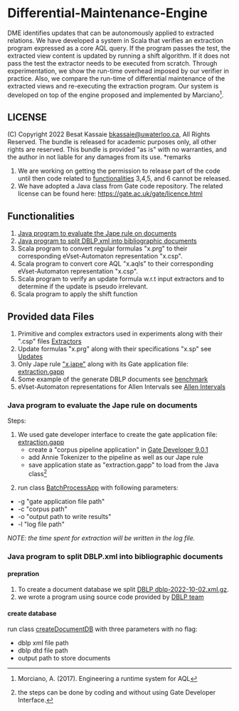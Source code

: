 # Differential-Maintenance-Engine
DME identifies updates that can be autonomously applied to extracted relations. We have developed a system in Scala that verifies an extraction program expressed as a core AQL query.  If the program passes the test, the extracted view content is updated by running a shift algorithm. If it does not pass the test the extractor needs to be  executed from scratch. Through experimentation,  we show the run-time overhead imposed by our verifier in practice. Also, we compare the run-time of differential maintenance of the extracted views and re-executing the extraction program. Our system is developed on top of the engine proposed and implemented by Marciano[^1].
## LICENSE
(C) Copyright 2022 Besat Kassaie <bkassaie@uwaterloo.ca>, All Rights Reserved.
The bundle is released for academic purposes only, all other rights are reserved.
This bundle is provided "as is" with no warranties, and the author in not liable for any damages from its use.
*remarks
1. We are working on getting the permission to release part of the code until then code related to [functionalities](https://github.com/Besatkassaie/Differential-Maintenance-Engine#functionalities) 3,4,5, and 6 cannot be released.
2. We have adopted a Java class from Gate code repository. The related license can be found here: https://gate.ac.uk/gate/licence.html
[^1]: Morciano, A. (2017). Engineering a runtime system for AQL
## Functionalities
1. [Java program to evaluate the Jape rule on documents](https://github.com/Besatkassaie/Differential-Maintenance-Engine#java-program-to-evaluate-the-jape-rule-on-documents)
2. [Java program to split DBLP.xml into bibliographic documents](https://github.com/Besatkassaie/Differential-Maintenance-Engine#java-program-to-split-dblpxml-into-bibliographic-documents)
3. Scala program to convert regular formulas "x.prg" to their corresponding  eVset-Automaton representation  "x.csp".
4. Scala program to convert core AQL "x.aqls" to their corresponding  eVset-Automaton representation  "x.csp".
5. Scala program to verify an update formula w.r.t input extractors and to determine if the update is pseudo irrelevant.
6. Scala program to apply the shift function


## Provided data Files
1.  Primitive and complex extractors used in experiments along with their ".csp" files [Extractors](data/extractPrograms/finalExtractors)
2.  Update formulas "x.prg" along with their specifications "x.sp" see [Updates](data/extractPrograms/Updates)
3.  Only Jape rule ["x.jape"](gaterelated/Data/Grammar/Article.jape) along with its Gate application file: [extraction.gapp](gaterelated/extraction.gapp)
4.  Some example of the generate DBLP documents see [benchmark](data/DBLP/benchmark)
5.  eVset-Automaton representations for Allen Intervals see [Allen Intervals](data/Allen_Interval)


### Java program to evaluate the Jape rule on documents
Steps:
1. We used gate developer interface to create the gate application file: [extraction.gapp](gaterelated/extraction.gapp)
   - create a "corpus pipeline application" in [Gate Developer 9.0.1](https://gate.ac.uk/download/)
   - add Annie Tokenizer to the pipeline as well as our Jape rule  
   - save application state as "extraction.gapp" to load from the Java class[^2]

  [^2]:  the steps can be done by coding and without using Gate Developer Interface.

2. run class  [BatchProcessApp](gaterelated/Code/src/cs/uwaterloo/BatchProcessApp.java) with following parameters:
  * -g "gate application file path"
  * -c "corpus path"
  * -o "output path to write results"
  * -l "log file path"

*NOTE: the time spent for extraction will be written in the log file.*

### Java program to split DBLP.xml into bibliographic documents

#### prepration
   1. To create a document database we split [DBLP dblp-2022-10-02.xml.gz]( https://dblp.org/xml/release/).
   2. we wrote a program using source code provided by [DBLP team](https://dblp.org/src/mmdb-2019-04-29-sources.jar)

#### create database
  run class [createDocumentDB](DBLP_PrepData/src/createDocumentDB.java) with three parameters with no flag:
   - dblp xml file path
   - dblp dtd file path
   - output path to store documents
